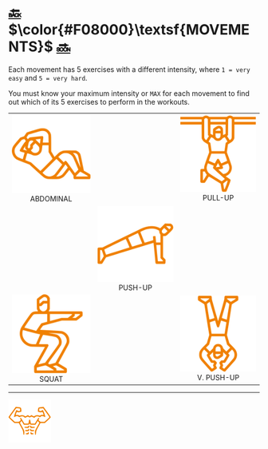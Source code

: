 # [:back:][back] $\color{#F08000}\textsf{MOVEMENTS}$ [:soon:][soon]

Each movement has 5 exercises with a different intensity, where `1 = very easy` and `5 = very hard`\.

You must know your maximum intensity or `MAX` for each movement to find out which of its 5 exercises to perform in the workouts\.

|                               |                             |                                |
|:-----------------------------:|:---------------------------:|:------------------------------:|
|[![abd-ico]][soon]<br>ABDOMINAL|                             |[![pul-ico]][pull]<br>PULL-UP   |
|                               |[![pus-ico]][push]<br>PUSH-UP|                                |
|[![squ-ico]][squa]<br>SQUAT    |                             |[![ver-ico]][vert]<br>V. PUSH-UP|

---

[![abs](../icons/six_pack_little.svg)](../training-1.md "Training 1")

<!-- predefined -->
[back]: ../training-1.md "Training 1"
[soon]: abdominal.md "Abdominal"

<!-- short -->
[pull]: pull-up.md "Pull-up"
[push]: push-up.md "Push-up"
[squa]: squat.md "Squat"
[vert]: vertical-push-up.md "Vertical push-up"

<!-- icons -->
[abd-ico]: ../icons/abdominal.svg
[pul-ico]: ../icons/pull-up.svg
[pus-ico]: ../icons/push-up.svg
[squ-ico]: ../icons/squat.svg
[ver-ico]: ../icons/vertical-push-up.svg
